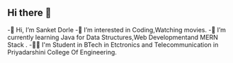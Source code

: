 ## Hi there 👋


-👋 Hi, I’m Sanket Dorle
-👀 I’m interested in Coding,Watching movies.
-🌱 I’m currently learning Java for Data Structures,Web Developmentand MERN Stack .
-🧑‍🎓 I'm Student in BTech in Etctronics and Telecommunication in Priyadarshini College Of Engineering.
